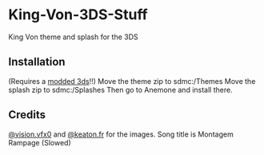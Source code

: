 # King-Von-3DS-Stuff
King Von theme and splash for the 3DS

## Installation
(Requires a [modded 3ds](https://3ds.hacks.guide/)!!)
Move the theme zip to sdmc:/Themes
Move the splash zip to sdmc:/Splashes
Then go to Anemone and install there.

## Credits
[@vision.vfx0](https://www.tiktok.com/@vision.vfx0) and [@keaton.fr](https://www.tiktok.com/@keaton.fr) for the images.
Song title is Montagem Rampage (Slowed)
